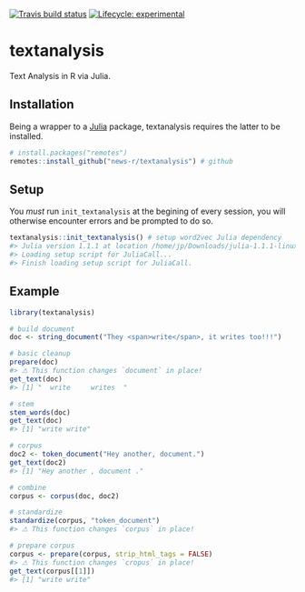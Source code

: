 
<!-- README.md is generated from README.Rmd. Please edit that file -->
<!-- badges: start -->
[![Travis build status](https://travis-ci.org/news-r/textanalysis.svg?branch=master)](https://travis-ci.org/news-r/textanalysis) [![Lifecycle: experimental](https://img.shields.io/badge/lifecycle-experimental-orange.svg)](https://www.tidyverse.org/lifecycle/#experimental) <!-- badges: end -->

textanalysis
============

Text Analysis in R via Julia.

Installation
------------

Being a wrapper to a [Julia](https://julialang.org/) package, textanalysis requires the latter to be installed.

``` r
# install.packages("remotes")
remotes::install_github("news-r/textanalysis") # github
```

Setup
-----

You *must* run `init_textanalysis` at the begining of every session, you will otherwise encounter errors and be prompted to do so.

``` r
textanalysis::init_textanalysis() # setup word2vec Julia dependency
#> Julia version 1.1.1 at location /home/jp/Downloads/julia-1.1.1-linux-x86_64/julia-1.1.1/bin will be used.
#> Loading setup script for JuliaCall...
#> Finish loading setup script for JuliaCall.
```

Example
-------

``` r
library(textanalysis)

# build document
doc <- string_document("They <span>write</span>, it writes too!!!")

# basic cleanup
prepare(doc)
#> ⚠ This function changes `document` in place!
get_text(doc)
#> [1] "  write     writes  "

# stem
stem_words(doc)
get_text(doc)
#> [1] "write write"

# corpus
doc2 <- token_document("Hey another, document.")
get_text(doc2)
#> [1] "Hey another , document ."

# combine
corpus <- corpus(doc, doc2)

# standardize
standardize(corpus, "token_document")
#> ⚠ This function changes `corpus` in place!

# prepare corpus
corpus <- prepare(corpus, strip_html_tags = FALSE)
#> ⚠ This function changes `cropus` in place!
get_text(corpus[[1]])
#> [1] "write write"
```
